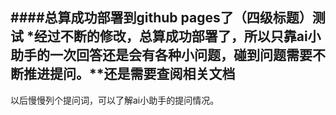 ####总算成功部署到github pages了（四级标题）测试
*经过不断的修改，总算成功部署了，所以只靠ai小助手的一次回答还是会有各种小问题，碰到问题需要不断推进提问。**还是需要查阅相关文档
----
以后慢慢列个提问词，可以了解ai小助手的提问情况。
